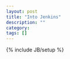 ```yaml
---
layout: post
title: "Into Jenkins"
description: ""
category: 
tags: []
---
```

{% include JB/setup %}
